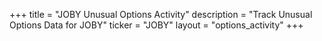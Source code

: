 +++
title = "JOBY Unusual Options Activity"
description = "Track Unusual Options Data for JOBY"
ticker = "JOBY"
layout = "options_activity"
+++

